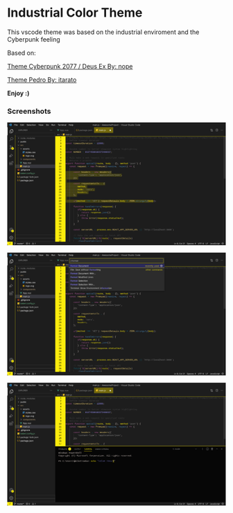 # Industrial Color Theme

This vscode theme was based on the industrial enviroment and the Cyberpunk feeling

Based on:

[Theme Cyberpunk 2077 / Deus Ex By: nope](https://themes.vscode.one/theme/nope/2Msb2sxP)

[Theme Pedro By: itarato](https://themes.vscode.one/theme/itarato/nEm1Tv9h)

**Enjoy :)**

### Screenshots

![Screenshot general](/images/screenshot-1.jpeg)

![Screenshot widgets](/images/screenshot-2.jpeg)

![Screenshot integrated terminal](/images/screenshot-3.jpeg)